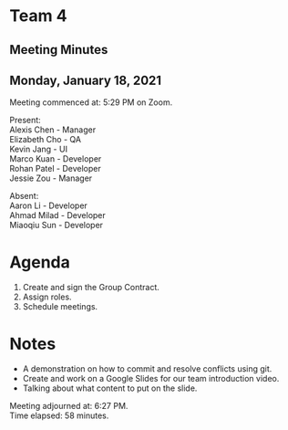# Team 4
## Meeting Minutes
## Monday, January 18, 2021

Meeting commenced at: 5:29 PM on Zoom.

Present:  
Alexis Chen - Manager  
Elizabeth Cho - QA  
Kevin Jang - UI  
Marco Kuan - Developer  
Rohan Patel - Developer  
Jessie Zou - Manager

Absent:  
Aaron Li - Developer  
Ahmad Milad - Developer  
Miaoqiu Sun - Developer  

# Agenda
1. Create and sign the Group Contract.
2. Assign roles.
3. Schedule meetings.

# Notes
- A demonstration on how to commit and resolve conflicts using git.
- Create and work on a Google Slides for our team introduction video.
- Talking about what content to put on the slide.

Meeting adjourned at: 6:27 PM.  
Time elapsed: 58 minutes.
